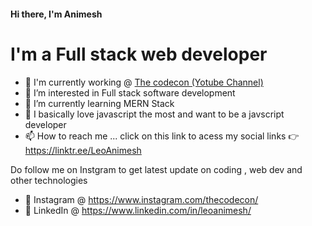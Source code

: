 <h4>Hi there, I'm Animesh</h4>

<h1>I'm a Full stack web developer</h1> 

- 👋 I'm currently working @ <a href="https://www.youtube.com/channel/UChfHS4Azu-8ZGFNMkBItc-A">The codecon (Yotube Channel)</a>
- 👀 I’m interested in Full stack software development
- 🌱 I’m currently learning MERN Stack
- 💞️ I basically love javascript the most and want to be a javscript developer
- 📫 How to reach me ... 
click on this link to acess my social links 👉 https://linktr.ee/LeoAnimesh

Do follow me on Instgram to get latest update on coding , web dev and other technologies 
 - 🚀 Instagram @ https://www.instagram.com/thecodecon/
 - 🚀 LinkedIn @ https://www.linkedin.com/in/leoanimesh/

